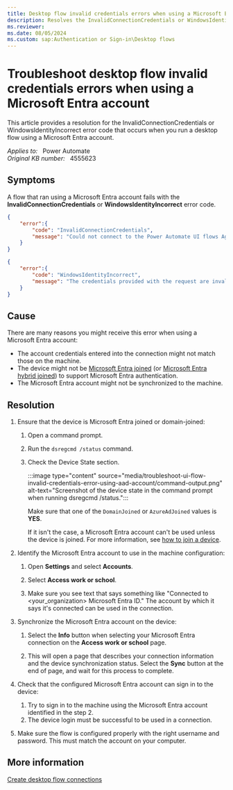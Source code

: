 ```yaml
---
title: Desktop flow invalid credentials errors when using a Microsoft Entra account
description: Resolves the InvalidConnectionCredentials or WindowsIdentityIncorrect error that occurs when you run a desktop flow.
ms.reviewer: 
ms.date: 08/05/2024
ms.custom: sap:Authentication or Sign-in\Desktop flows
---
```

# Troubleshoot desktop flow invalid credentials errors when using a Microsoft Entra account

This article provides a resolution for the InvalidConnectionCredentials or WindowsIdentityIncorrect error code that occurs when you run a desktop flow using a Microsoft Entra account.

_Applies to:_ &nbsp; Power Automate  
_Original KB number:_ &nbsp; 4555623

## Symptoms

A flow that ran using a Microsoft Entra account fails with the **InvalidConnectionCredentials** or **WindowsIdentityIncorrect** error code.

```json
{
    "error":{
        "code": "InvalidConnectionCredentials",
        "message": "Could not connect to the Power Automate UI flows Agent. Please make sure that the UI flows connection credentials are valid."
    }    
}
```

```json
{
    "error":{
        "code": "WindowsIdentityIncorrect",
        "message": "The credentials provided with the request are invalid."
    }    
}
```

## Cause

There are many reasons you might receive this error when using a Microsoft Entra account:

- The account credentials entered into the connection might not match those on the machine.
- The device might not be [Microsoft Entra joined](/entra/identity/devices/concept-directory-join) (or [Microsoft Entra hybrid joined](/entra/identity/devices/concept-hybrid-join)) to support Microsoft Entra authentication.
- The Microsoft Entra account might not be synchronized to the machine.

## Resolution

1. Ensure that the device is Microsoft Entra joined or domain-joined:

    1. Open a command prompt.
    2. Run the `dsregcmd /status` command.
    3. Check the Device State section.

       :::image type="content" source="media/troubleshoot-ui-flow-invalid-credentials-error-using-aad-account/command-output.png" alt-text="Screenshot of the device state in the command prompt when running dsregcmd /status.":::

       Make sure that one of the `DomainJoined` or `AzureAdJoined` values is **YES**.

       If it isn't the case, a Microsoft Entra account can't be used unless the device is joined. For more information, see [how to join a device](/azure/active-directory/user-help/user-help-join-device-on-network#to-join-an-already-configured-windows-10-device).

2. Identify the Microsoft Entra account to use in the machine configuration:

    1. Open **Settings** and select **Accounts**.

    2. Select **Access work or school**.

    3. Make sure you see text that says something like "Connected to <your_organization> Microsoft Entra ID." The account by which it says it's connected can be used in the connection.

3. Synchronize the Microsoft Entra account on the device:

    1. Select the **Info** button when selecting your Microsoft Entra connection on the **Access work or school** page.

    2. This will open a page that describes your connection information and the device synchronization status. Select the **Sync** button at the end of page, and wait for this process to complete.

4. Check that the configured Microsoft Entra account can sign in to the device:

    1. Try to sign in to the machine using the Microsoft Entra account identified in the step 2.
    2. The device login must be successful to be used in a connection.

5. Make sure the flow is configured properly with the right username and password. This must match the account on your computer.

## More information

[Create desktop flow connections](/power-automate/desktop-flows/desktop-flow-connections)
